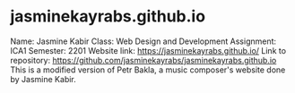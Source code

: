 # jasminekayrabs.github.io
Name: Jasmine Kabir Class: 
Web Design and Development 
Assignment: ICA1 
Semester: 2201
Website link: https://jasminekayrabs.github.io/
Link to repository: https://github.com/jasminekayrabs/jasminekayrabs.github.io
This is a modified version of Petr Bakla, a music composer's website done by Jasmine Kabir.
